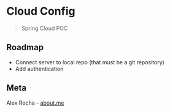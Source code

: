 # Cloud Config
> Spring Cloud POC

## Roadmap

- Connect server to local repo (that must be a git repository)
- Add authentication

## Meta

Alex Rocha - [about.me](http://about.me/alex.rochas)
